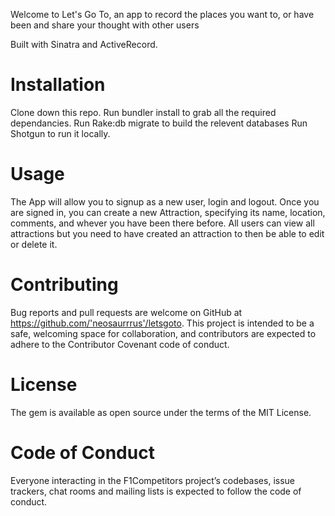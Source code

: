 
Welcome to Let's Go To, an app to record the places you want to, or have been and share your thought with other users

Built with Sinatra and ActiveRecord.

# Installation
Clone down this repo.
Run bundler install to grab all the required dependancies.
Run Rake:db migrate to build the relevent databases
Run Shotgun to run it locally.

# Usage
The App will allow you to signup as a new user, login and logout. 
Once you are signed in, you can create a new Attraction, specifying its name, location, comments, and whever you have been there before.
All users can view all attractions but you need to have created an attraction to then be able to edit or delete it.

# Contributing
Bug reports and pull requests are welcome on GitHub at https://github.com/'neosaurrrus'/letsgoto. This project is intended to be a safe, welcoming space for collaboration, and contributors are expected to adhere to the Contributor Covenant code of conduct.

# License
The gem is available as open source under the terms of the MIT License.

# Code of Conduct
Everyone interacting in the F1Competitors project’s codebases, issue trackers, chat rooms and mailing lists is expected to follow the code of conduct.
